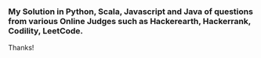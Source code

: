 ### My Solution in Python, Scala, Javascript and Java of questions from various Online Judges such as Hackerearth, Hackerrank, Codility, LeetCode.

Thanks!
